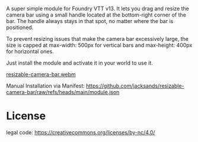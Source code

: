 A super simple module for Foundry VTT v13. It lets you drag and resize the camera bar using a small handle located at the bottom-right corner of the bar. The handle always stays in that spot, no matter where the bar is positioned.

To prevent resizing issues that make the camera bar excessively large, the size is capped at max-width: 500px for vertical bars and max-height: 400px for horizontal ones.

Just install the module and activate it in your world to use it.

[resizable-camera-bar.webm](https://github.com/user-attachments/assets/e455a207-1363-4b0b-b48d-2d7275f72873)


Manual Installation via Manifest:  https://github.com/jacksands/resizable-camera-bar/raw/refs/heads/main/module.json


# **License**


legal code: https://creativecommons.org/licenses/by-nc/4.0/
